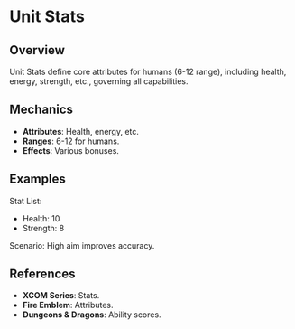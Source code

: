 # Unit Stats

## Overview
Unit Stats define core attributes for humans (6-12 range), including health, energy, strength, etc., governing all capabilities.

## Mechanics
- **Attributes**: Health, energy, etc.
- **Ranges**: 6-12 for humans.
- **Effects**: Various bonuses.

## Examples

Stat List:
- Health: 10
- Strength: 8

Scenario: High aim improves accuracy.

## References
- **XCOM Series**: Stats.
- **Fire Emblem**: Attributes.
- **Dungeons & Dragons**: Ability scores.
